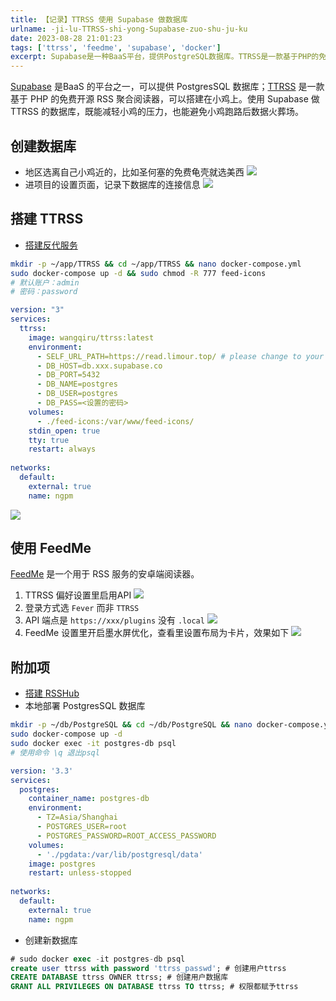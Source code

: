 ```yaml
---
title: 【记录】TTRSS 使用 Supabase 做数据库
urlname: -ji-lu-TTRSS-shi-yong-Supabase-zuo-shu-ju-ku
date: 2023-08-28 21:01:23
tags: ['ttrss', 'feedme', 'supabase', 'docker']
excerpt: Supabase是一种BaaS平台，提供PostgreSQL数据库。TTRSS是一款基于PHP的免费开源RSS聚合阅读器，可以在服务器上搭建。使用Supabase作为TTRSS的数据库可以减轻服务器的压力，并避免数据丢失。创建数据库时选择离服务器最近的地区，如圣何塞的免费龟壳。记录数据库的连接信息。搭建TTRSS时需要搭建反代服务，并设置账户和密码。使用FeedMe作为安卓端阅读器，并在TTRSS偏好设置中启用API。登录方式选择Fever而不是TTRSS。附加项包括搭建RSSHub和本地部署PostgreSQL数据库。创建新数据库时需要使用相应的命令。
---
```

[Supabase](https://supabase.com/) 是BaaS 的平台之一，可以提供 PostgresSQL 数据库；[TTRSS](https://github.com/HenryQW/Awesome-TTRSS) 是一款基于 PHP 的免费开源 RSS 聚合阅读器，可以搭建在小鸡上。使用 Supabase 做 TTRSS 的数据库，既能减轻小鸡的压力，也能避免小鸡跑路后数据火葬场。
## 创建数据库
+ 地区选离自己小鸡近的，比如圣何塞的免费龟壳就选美西
![](https://img.limour.top/2023/08/30/64ef3e6315540.webp)
+ 进项目的设置页面，记录下数据库的连接信息
![](https://img.limour.top/2023/08/30/64ef3e744ba6c.webp)
## 搭建 TTRSS
+ [搭建反代服务](/Docker-bu-shu-Nginx-Proxy-Manager)
```bash
mkdir -p ~/app/TTRSS && cd ~/app/TTRSS && nano docker-compose.yml
sudo docker-compose up -d && sudo chmod -R 777 feed-icons
# 默认账户：admin
# 密码：password
```
```yml
version: "3"
services:
  ttrss:
    image: wangqiru/ttrss:latest
    environment:
      - SELF_URL_PATH=https://read.limour.top/ # please change to your own domain
      - DB_HOST=db.xxx.supabase.co
      - DB_PORT=5432
      - DB_NAME=postgres
      - DB_USER=postgres
      - DB_PASS=<设置的密码>
    volumes:
      - ./feed-icons:/var/www/feed-icons/
    stdin_open: true
    tty: true
    restart: always
 
networks:
  default:
    external: true
    name: ngpm
```
![](https://img.limour.top/2023/08/30/64ef3e83eb4bd.webp)
## 使用 FeedMe
[FeedMe](https://github.com/seazon/FeedMe) 是一个用于 RSS 服务的安卓端阅读器。
1. TTRSS 偏好设置里启用API
![](https://img.limour.top/2023/08/30/64ef3e924b904.webp)
1. 登录方式选 `Fever` 而非 `TTRSS`
2. API 端点是 `https://xxx/plugins` 没有 `.local`
![](https://img.limour.top/2023/08/30/64ef3e9d3f321.webp)
1. FeedMe 设置里开启墨水屏优化，查看里设置布局为卡片，效果如下
![](https://img.limour.top/2023/08/30/64ef3eaecfc70.webp)
## 附加项
+ [搭建 RSSHub](/-fu-ke--zai-Koyeb-shang-da-jian-RSSHub)
+ 本地部署 PostgresSQL 数据库
```bash
mkdir -p ~/db/PostgreSQL && cd ~/db/PostgreSQL && nano docker-compose.yml
sudo docker-compose up -d
sudo docker exec -it postgres-db psql
# 使用命令 \q 退出psql
```
```yml
version: '3.3'
services:
  postgres:
    container_name: postgres-db
    environment:
      - TZ=Asia/Shanghai
      - POSTGRES_USER=root
      - POSTGRES_PASSWORD=ROOT_ACCESS_PASSWORD
    volumes:
      - './pgdata:/var/lib/postgresql/data'
    image: postgres
    restart: unless-stopped
 
networks:
  default:
    external: true
    name: ngpm
```
+ 创建新数据库
```sql
# sudo docker exec -it postgres-db psql
create user ttrss with password 'ttrss_passwd'; # 创建用户ttrss
CREATE DATABASE ttrss OWNER ttrss; # 创建用户数据库
GRANT ALL PRIVILEGES ON DATABASE ttrss TO ttrss; # 权限都赋予ttrss
```